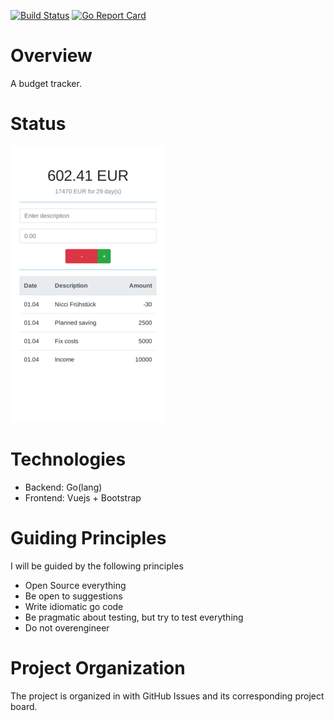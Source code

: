 [![Build Status](https://travis-ci.org/mlesniak/budget-tracker.svg?branch=master)](https://travis-ci.org/mlesniak/budget-tracker)
[![Go Report Card](https://goreportcard.com/badge/github.com/mlesniak/budget-tracker)](https://goreportcard.com/report/github.com/mlesniak/budget-tracker)

# Overview

A budget tracker.

# Status

![Screenshot](current-status.png)

# Technologies

- Backend: Go(lang)
- Frontend: Vuejs + Bootstrap

# Guiding Principles

I will be guided by the following principles

- Open Source everything
- Be open to suggestions
- Write idiomatic go code
- Be pragmatic about testing, but try to test everything
- Do not overengineer

# Project Organization

The project is organized in with GitHub Issues and its corresponding project board.
